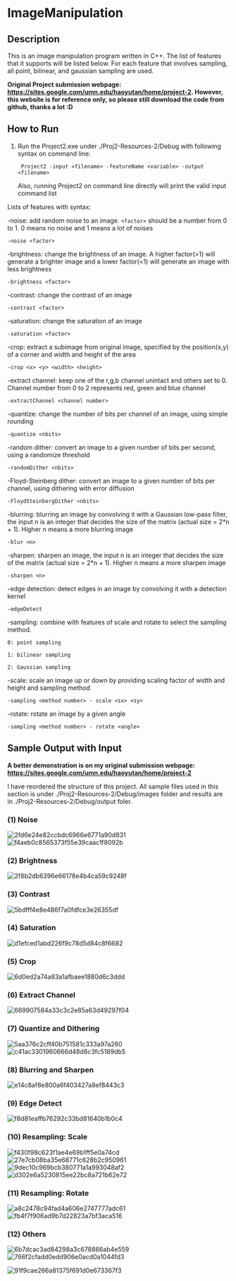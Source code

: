 # ImageManipulation

## Description
This is an image manipulation program written in C++. The list of features that it supports will be listed below. For each feature that involves sampling, all point, bilinear, and gaussian sampling are used. 

**Original Project submission webpage: https://sites.google.com/umn.edu/haoyutan/home/project-2. However, this website is for reference only, so please still download the code from github, thanks a lot :D**

## How to Run
1. Run the Project2.exe under ./Proj2-Resources-2/Debug with following syntax on command line:

        Project2 -input <filename> -featureName <variable> -output <filename>
        
   Also, running Project2 on command line directly will print the valid input command list

Lists of features with syntax:

-noise: add random noise to an image. `<factor>` should be a number from 0 to 1. 0 means no noise and 1 means a lot of noises

    -noise <factor>

-brightness: change the brightness of an image. A higher factor(>1) will generate a brighter image and a lower factor(<1) will generate an image with less brightness

    -brightness <factor>

-contrast: change the contrast of an image

    -contrast <factor>

-saturation: change the saturation of an image

    -saturation <factor>

-crop: extract a subimage from original image, specified by the position(x,y) of a corner and width and height of the area

    -crop <x> <y> <width> <height>

-extract channel: keep one of the r,g,b channel unintact and others set to 0. Channel number from 0 to 2 represents red, green and blue channel

    -extractChannel <channel number>

-quantize: change the number of bits per channel of an image, using simple rounding

    -quantize <nbits>

-random dither: convert an image to a given number of bits per second, using a randomize threshold

    -randomDither <nbits>

-Floyd-Steinberg dither: convert an image to a given number of bits per channel, using dithering with error diffusion

    -FloydSteinbergDither <nbits>

-blurring: blurring an image by convolving it with a Gaussian low-pass filter, the input n is an integer that decides the size of the matrix (actual size = 2*n + 1).
 Higher n means a more blurring image
    
    -blur <n>

-sharpen: sharpen an image, the input n is an integer that decides the size of the matrix (actual size = 2*n + 1).
 Higher n means a more sharpen image

    -sharpen <n>
  
-edge detection: detect edges in an image by convolving it with a detection kernel
 
    -edgeDetect
  
-sampling: combine with features of scale and rotate to select the sampling method. 

    0: point sampling

    1: bilinear sampling

    2: Gaussian sampling
  
-scale: scale an image up or down by providing scaling factor of width and height and sampling method

    -sampling <method number> - scale <sx> <sy>
  
-rotate: rotate an image by a given angle

    -sampling <method number> - rotate <angle>
    
    
## Sample Output with Input
**A better demonstration is on my original submission webpage: https://sites.google.com/umn.edu/haoyutan/home/project-2**

I have reordered the structure of this project. All sample files used in this section is under ./Proj2-Resources-2/Debug/images folder and results are in ./Proj2-Resources-2/Debug/output foler.

### (1) Noise

![2fd6e24e82ccbdc6966e6771a90d831](https://user-images.githubusercontent.com/35856355/138415376-0f91a313-70ca-4042-a343-c3118d6f1ea1.png)
![f4aeb0c8565373f55e39caac1f8092b](https://user-images.githubusercontent.com/35856355/138415387-1693f387-627d-49b8-a85b-ecc3fc2eed14.png)


### (2) Brightness

![2f8b2db6396e66178e4b4ca59c9248f](https://user-images.githubusercontent.com/35856355/138415402-df9f461d-1dbd-4902-a6ea-f7551be3708e.png)

### (3) Contrast

![5bdfff4e8e486f7a0fdfce3e26355df](https://user-images.githubusercontent.com/35856355/138415745-565d7687-0095-4d23-8dd9-498ca9b07da8.png)

### (4) Saturation

![d1efced1abd226f9c78d5d84c8f6682](https://user-images.githubusercontent.com/35856355/138416614-b60fe83e-4c6e-4cc4-a738-75cdbb4bcd97.png)

### (5) Crop

![6d0ed2a74a83a1afbaee1880d6c3ddd](https://user-images.githubusercontent.com/35856355/138416235-fa7602ba-2019-459e-b3b7-790f0d0306bb.png)

### (6) Extract Channel

![669907584a33c3c2e85a63d49297f04](https://user-images.githubusercontent.com/35856355/138416360-d65e06d4-b8a7-468f-ae1f-b93587a38f54.png)

### (7) Quantize and Dithering

![5aa376c2cff40b751581c333a97a260](https://user-images.githubusercontent.com/35856355/138417182-dc882c7e-45e1-4c36-b09f-21c1fff59641.png)
![c41ac3301960666d48d8c3fc5189db5](https://user-images.githubusercontent.com/35856355/138417197-9b5fde7d-c54e-4ec4-b03a-34aba020a2e9.png)

### (8) Blurring and Sharpen

![e14c8af8e800a6f403427a8ef8443c3](https://user-images.githubusercontent.com/35856355/138417615-da22cac7-0f8a-4cb4-bf5d-a07f6fe34653.png)

### (9) Edge Detect

![f8d81eaffb76292c33bd81640b1b0c4](https://user-images.githubusercontent.com/35856355/138417981-acc44e44-2b15-4388-bfa6-3125a27301aa.png)

### (10) Resampling: Scale

![f430f98c623f1ae4e69b1ff5e0a74cd](https://user-images.githubusercontent.com/35856355/138419612-fa4dc352-9ba2-4f02-ade0-c28e57cddf04.png)
![27e7cb08ba35e68771c628b2c950961](https://user-images.githubusercontent.com/35856355/138419630-13b8d51d-2516-45a6-bff2-4409fd112130.png)
![9dec10c969bcb380771a1a993048af2](https://user-images.githubusercontent.com/35856355/138419638-97bfdc2f-9952-4c04-b28b-e81c63f13dc7.png)
![d302e6a5230815ee22bc8a721b62e72](https://user-images.githubusercontent.com/35856355/138419653-32948b24-3403-4fc1-84fb-9b2ecef55dfd.png)

### (11) Resampling: Rotate

![a8c2478c94fad4a606e2747777adc61](https://user-images.githubusercontent.com/35856355/138420116-b0f15630-18c1-47b2-81d9-cf24b1de5f01.png)
![fb4f7f906ad9b7d22823a7bf3aca516](https://user-images.githubusercontent.com/35856355/138420585-668283e4-0cea-459d-9d91-375b147ea3f2.png)

### (12) Others

![6b7dcac3ad84298a3c678866ab4e559](https://user-images.githubusercontent.com/35856355/138420803-dc9ae84f-944d-4e0a-b550-57af964ac1f2.png)
![766f2cfadd0edd906e0acd0a1044fd3](https://user-images.githubusercontent.com/35856355/138420809-0d1b3cb5-f83b-4835-91a3-6fe9ce4845dc.png)

![91f9cae266a81375f691d0e673367f3](https://user-images.githubusercontent.com/35856355/138420874-d7029191-b559-4ffd-bcc7-fc88e3e5335d.png)




